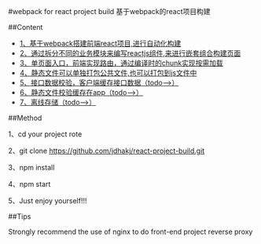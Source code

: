 #webpack for react project build基于webpack的react项目构建##Content- [1、基于webpack搭建前端react项目,进行自动化构建](https://github.com/jdhakj/react-project-build)- [2、通过拆分不同的业务模块来编写reactjs组件,来进行嵌套组合构建页面](https://github.com/jdhakj/react-project-build)- [3、单页面入口，前端实现路由，通过编译时的chunk实现按需加载](https://github.com/jdhakj/react-project-build)- [4、静态文件可以单独打包公共文件,也可以打包到js文件中](https://github.com/jdhakj/react-project-build)- [5、接口数据校验，客户端缓存接口数据（todo-->）](https://github.com/jdhakj/react-project-build)- [6、静态文件校验缓存在app（todo-->）](https://github.com/jdhakj/react-project-build)- [7、离线存储（todo-->）](https://github.com/jdhakj/react-project-build)##Method1、cd your project rote2、git clone https://github.com/jdhakj/react-project-build.git3、npm install4、npm start5、Just enjoy yourself!!!##TipsStrongly recommend the use of nginx to do front-end project reverse proxy
